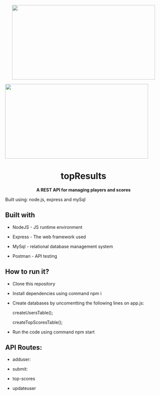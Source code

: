 <p align="center">

 <img width="460" height="240" src="https://railsware.com/blog/wp-content/uploads/2018/09/2400%D1%851260-rw-blog-node-js.png" />
 <p> </p>
 <img width="460" height="240" src="https://datasciencebiz.com/wp-content/uploads/2022/05/1_TTM5AleQfFJ-mItttJROdg.jpeg" />
 
</p>
<h1 align="center">topResults</h1>
<p align="center"><b>A REST API for managing players and scores</b></p>
</p>

Built using: node.js, express and mySql
  

<h2>Built with</h2>

* NodeJS - JS runtime environment

* Express - The web framework used

* MySql - relational database management system 

* Postman - API testing

<h2>How to run it?</h2>
  
* Clone this repository
  
* Install dependencies using command npm i
  
* Create databases by uncomentting the following lines on app.js:
  
  
   createUsersTable();
  
   createTopScoresTable();
  
* Run the code using command npm start

<h2>API Routes:</h2>

* adduser:

* submit:

* top-scores

* updateuser
  
